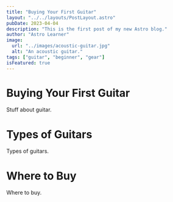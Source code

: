```yaml
---
title: "Buying Your First Guitar"
layout: "../../layouts/PostLayout.astro"
pubDate: 2023-04-04
description: "This is the first post of my new Astro blog."
author: "Astro Learner"
image:
  url: "../images/acoustic-guitar.jpg"
  alt: "An acoustic guitar."
tags: ["guitar", "beginner", "gear"]
isFeatured: true
---
```


# Buying Your First Guitar

Stuff about guitar.

# Types of Guitars

Types of guitars.

# Where to Buy

Where to buy.
